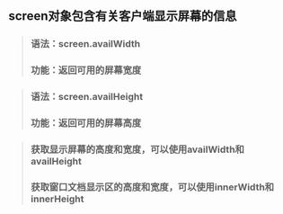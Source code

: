 ## screen对象包含有关客户端显示屏幕的信息

>### 语法：screen.availWidth
>### 功能：返回可用的屏幕宽度

>### 语法：screen.availHeight
>### 功能：返回可用的屏幕高度


>### 获取显示屏幕的高度和宽度，可以使用availWidth和availHeight
>### 获取窗口文档显示区的高度和宽度，可以使用innerWidth和innerHeight


